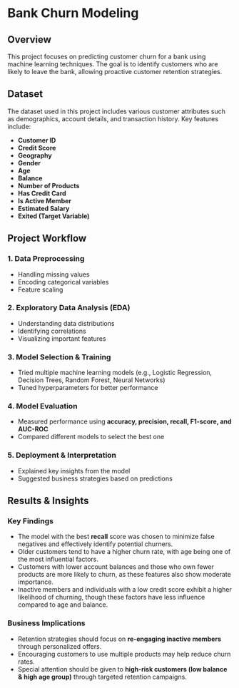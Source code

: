 # Bank Churn Modeling

## Overview
This project focuses on predicting customer churn for a bank using machine learning techniques. The goal is to identify customers who are likely to leave the bank, allowing proactive customer retention strategies.

## Dataset
The dataset used in this project includes various customer attributes such as demographics, account details, and transaction history. Key features include:

- **Customer ID**
- **Credit Score**
- **Geography**
- **Gender**
- **Age**
- **Balance**
- **Number of Products**
- **Has Credit Card**
- **Is Active Member**
- **Estimated Salary**
- **Exited (Target Variable)**

## Project Workflow

### 1. Data Preprocessing
- Handling missing values
- Encoding categorical variables
- Feature scaling

### 2. Exploratory Data Analysis (EDA)
- Understanding data distributions
- Identifying correlations
- Visualizing important features

### 3. Model Selection & Training
- Tried multiple machine learning models (e.g., Logistic Regression, Decision Trees, Random Forest, Neural Networks)
- Tuned hyperparameters for better performance

### 4. Model Evaluation
- Measured performance using **accuracy, precision, recall, F1-score, and AUC-ROC**
- Compared different models to select the best one

### 5. Deployment & Interpretation
- Explained key insights from the model
- Suggested business strategies based on predictions

## Results & Insights

### Key Findings

- The model with the best **recall** score was chosen to minimize false negatives and effectively identify potential churners.
- Older customers tend to have a higher churn rate, with age being one of the most influential factors.
- Customers with lower account balances and those who own fewer products are more likely to churn, as these features also show moderate importance.
- Inactive members and individuals with a low credit score exhibit a higher likelihood of churning, though these factors have less influence compared to age and balance.

### Business Implications

- Retention strategies should focus on **re-engaging inactive members** through personalized offers.
- Encouraging customers to use multiple products may help reduce churn rates.
- Special attention should be given to **high-risk customers (low balance & high age group)** through targeted retention campaigns.